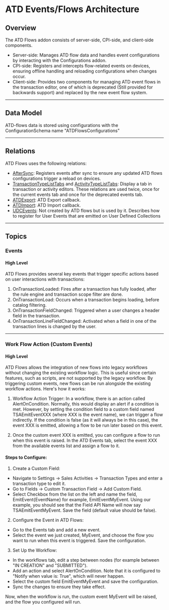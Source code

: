 # ATD Events/Flows Architecture

## Overview

The ATD Flows addon consists of server-side, CPI-side, and client-side components.
- Server-side: Manages ATD flow data and handles event configurations by interacting with the Configurations addon.
- CPI-side: Registers and intercepts flow-related events on devices, ensuring offline handling and reloading configurations when changes occur.
- Client-side: Provides two components for managing ATD event flows in the transaction editor, one of which is deprecated (Still provided for backwards support) and replaced by the new event flow system.

---

## Data Model

ATD-flows data is stored using configurations with the ConfigurationSchema name "ATDFlowsConfigurations"

---

## Relations

ATD Flows uses the following relations:
* [AfterSync](https://apidesign.pepperi.com/addon-relations/addons-link-table/relation-names/beforesync-2): Registers events after sync to ensure any updated ATD flows configurations trigger a reload on devices.
* [TransactionTypeListTabs](https://apidesign.pepperi.com/addon-relations/addons-link-table/relation-names/list-menu-entries) and [ActivityTypeListTabs](https://apidesign.pepperi.com/addon-relations/addons-link-table/relation-names/list-menu-entries): Display a tab in transaction or activity editors. These relations are used twice, once for the current events tab and once for the deprecated events tab.
* [ATDExport](https://apidesign.pepperi.com/addon-relations/addons-link-table/relation-names/atd-export-callback): ATD Export callback.
* [ATDImport](https://apidesign.pepperi.com/addon-relations/addons-link-table/relation-names/atd-import-callback): ATD Import callback.
* [UDCEvents](https://apidesign.pepperi.com/addon-relations/addons-link-table/relation-names/user-events): Not created by ATD flows but is used by it. Describes how to register for User Events that are emitted on User Defined Collections

---

## Topics

### Events
#### High Level

ATD Flows provides several key events that trigger specific actions based on user interactions with transactions:

1. OnTransactionLoaded: Fires after a transaction has fully loaded, after the rule engine and transaction scope filter are done.
2. OnTransactionLoad: Occurs when a transaction begins loading, before catalog filtering.
3. OnTransactionFieldChanged: Triggered when a user changes a header field in the transaction.
4. OnTransactionLineFieldChanged: Activated when a field in one of the transaction lines is changed by the user.

---

### Work Flow Action (Custom Events)
#### High Level

ATD Flows allows the integration of new flows into legacy workflows without changing the existing workflow logic. This is useful since certain features, such as scripts, are not supported by the legacy workflow. By triggering custom events, new flows can be run alongside the existing workflow actions. Here's how it works:

1. Workflow Action Trigger: In a workflow, there is an action called AlertOnCondition. Normally, this would display an alert if a condition is met. However, by setting the condition field to a custom field named TSAEmitEventXXX (where XXX is the event name), we can trigger a flow indirectly. If the condition is false (as it will always be in this case), the event XXX is emitted, allowing a flow to be run later based on this event.

2. Once the custom event XXX is emitted, you can configure a flow to run when this event is raised. In the ATD Events tab, select the event XXX from the available events list and assign a flow to it.

#### Steps to Configure:

1. Create a Custom Field:
* Navigate to Settings -> Sales Activities -> Transaction Types and enter a transaction type to edit it.
* Go to Fields -> Custom Transaction Field -> Add Custom Field.
* Select Checkbox from the list on the left and name the field, EmitEvent{EventName} for example, EmitEventMyEvent. Using our example, you should see that the Field API Name will now say TSAEmitEventMyEvent. Save the field (default value should be false).

2. Configure the Event in ATD Flows:
* Go to the Events tab and add a new event.
* Select the event we just created, MyEvent, and choose the flow you want to run when this event is triggered. Save the configuration.

3. Set Up the Workflow:
* In the workflows tab, edit a step between nodes (for example between "IN CREATION" and "SUBMITTED").
* Add an action and select AlertOnCondition. Note that it is configured to "Notify when value is: True", which will never happen.
* Select the custom field EmitEventMyEvent and save the configuration.
* Sync the changes to ensure they take effect.

Now, when the workflow is run, the custom event MyEvent will be raised, and the flow you configured will run.
